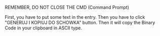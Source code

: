 REMEMBER, DO NOT CLOSE THE CMD (Command Prompt)

First, you have to put some text in the entry.
Then you have to click "GENERUJ I KOPIUJ DO SCHOWKA" button.
Then it will copy the Binary Code in your clipboard in ASCII type.
